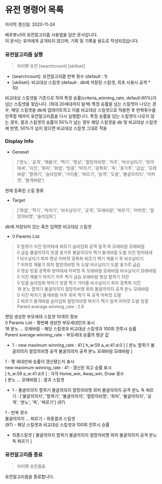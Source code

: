 # 유전 명령어 목록
마지막 갱신일: 2020-11-24 

배추봇v3의 유전알고리즘 사용법을 담은 문서입니다.  
이 문서는 유저에게 공개되지 않으며, 기획 및 기록을 용도로 작성되었습니다.  


### 유전알고리즘 실행
> 마이펫 유전 [searchcount] [skillset]
- [searchcount]: 유전알고리즘 반복 횟수 (default : 1)
- [skillset]: 비교대상 스킬셋 (default : db에 저장된 스킬셋, 최초 사용시 공격 * 10)

비교대상 스킬셋을 기준으로 하여 특정 승률(criteria_winning_rate, default:90%)이 넘는 스킬셋을 찾습니다. (최대 20세대까지 탐색)
특정 승률을 넘는 스킬셋이 나오는 경우,
해당 스킬셋을 db에 업데이트하고 이를 비교대상 스킬셋으로 적용한 후 반복횟수를 만족할 때까지 유전알고리즘을 다시 실행합니다.
특정 승률을 넘는 스킬셋이 나오지 않는 경우,
결과 스킬셋의 승률이 50%가 넘는 경우 해당 스킬셋을 db 및 비교대상 스킬셋에 반영, 50%가 넘지 않으면 비교대상 스킬셋 그대로 적용


### Display Info
- Geneset  
> ['분노', '공격', '깨물기', '찍기', '명상', '절망의비명', '저주', '비수날리기', '방어태세', '지진', '회피', '화염', '빙결', '박치기', '광폭화', '독', '꽃가루', '급습', '모래바람', '할퀴기', '슬라임화', '거미줄', '찌르기', '일격', '도발', '불굴의의지', '어퍼컷', '돌개바람']

현재 등록된 스킬 종류  

- Target  
> ['화염', '찍기', '박치기', '비수날리기', '공격', '모래바람', '찌르기', '어퍼컷', '절망의비명', '슬라임화']

db에 저장되어 있는 혹은 입력한 비교대상 스킬셋  

- 0 Parents List  
>  0    할퀴기 지진 방어태세 찌르기 슬라임화 공격 일격 독 모래바람 모래바람  
>  0    급습 불굴의의지 빙결 꽃가루 불굴의의지 찍기 돌개바람 도발 지진 방어태세  
>  1    비수날리기 회피 명상 어퍼컷 광폭화 찌르기 찍기 깨물기 독 비수날리기  
>  7    어퍼컷 깨물기 회피 절망의비명 독 도발 비수날리기 도발 꽃가루 급습  
>  0    명상 빙결 광폭화 방어태세 어퍼컷 독 모래바람 모래바람 비수날리기 모래바람  
>  0    지진 깨물기 박치기 저주 찍기 급습 모래바람 명상 할퀴기 지진  
>  0    빙결 슬라임화 박치기 빙결 찍기 거미줄 비수날리기 회피 광폭화 지진  
> 18    분노 할퀴기 불굴의의지 절망의비명 회피 불굴의의지 공격 분노 모래바람   
>  0    지진 박치기 돌개바람 저주 회피 찍기 독 공격 어퍼컷 도발  
>  2    찌르기 돌개바람 슬라임화 절망의비명 박치기 찍기 일격 어퍼컷 도발 빙결  
> Parent average winning_rate : 2.8  

랜덤 생성한 부모세대 스킬셋 10개의 정보  
0 Parants List - 몇번째 생성한 부모세대인지 표시  
18    분노 ... 모래바람 - 해당 스킬셋과 비교대상 스킬셋과 100회 전투시 승률  
Parent average winning_rate - 부모세대 승률의 평균 값  

-  1 - new maximum winning_rate : 41    [ h_w:59    a_w:41    d:0 ]    [ 분노 할퀴기 불굴의의지 절망의비명 공격 불굴의의지 공격 분노 모래바람 모래바람 ]  

1 - 몇 세대만에 승률이 갱신됐는지 표시  
new maximum winning_rate : 41 - 갱신된 최고 승률 표시  
[ h_w:59    a_w:41    d:0 ] : 각각 Home_win, Away_win, Draw 횟수  
[ 분노 ... 모래바람 ] : 결과 스킬셋  

- 1 - 불굴의의지 할퀴기 불굴의의지 절망의비명 회피 불굴의의지 공격 분노 독 찌르기 : ['불굴의의지', '할퀴기', '불굴의의지', '절망의비명', '회피', '불굴의의지', '공격', '분노', '독', '찌르기'] (97)  

1 - 반복 횟수  
불굴의의지 ... 찌르기 - 최종결과 스킬셋  
(97) - 해당 스킬셋과 비교대상 스킬셋과 100회 전투시 승률  

- 최종스킬셋 [ 불굴의의지 할퀴기 불굴의의지 절망의비명 회피 불굴의의지 공격 분노 독 찌르기 ]


### 유전알고리즘 종료
> 마이펫 유전종료

유전알고리즘을 종료합니다.